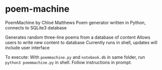 # poem-machine
PoemMachine by Chloé Matthews
Poem generator written in Python, connects to SQLite3 database

Generates random three-line poems from a database of content
Allows users to write new content to database
Currently runs in shell, updates will include user interface

To execute:
With `poemmachine.py` and `notebook.db` in same folder, run `python3 poemmachine.py` in shell.
Follow instructions in prompt.

